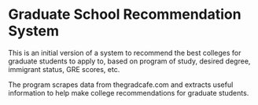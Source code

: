 # Graduate School Recommendation System

This is an initial version of a system to recommend the best colleges for graduate students to apply to, based on program of study, desired degree, immigrant status, GRE scores, etc.

The program scrapes data from thegradcafe.com and extracts useful information to help make college recommendations for graduate students.

